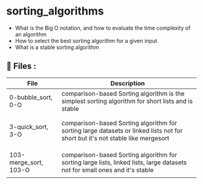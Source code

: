 # sorting_algorithms

- What is the Big O notation, and how to evaluate the time complexity of an algorithm
- How to select the best sorting algorithm for a given input
- What is a stable sorting algorithm


## 📂 Files : 
|File|Description|
|---|---|
|0-bubble_sort, 0-O| comparison-based Sorting algorithm is the simplest sorting algorithm for short lists and is stable|
|||
|||
|3-quick_sort, 3-O| comparison-based Sorting algorithm for sorting large datasets or linked lists not for short but it's not stable like mergesort|
|||
|||
|||
|103-merge_sort, 103-O| comparison-based Sorting algorithm for sorting large lists, linked lists, large datasets not for small ones and it's stable|
|||
